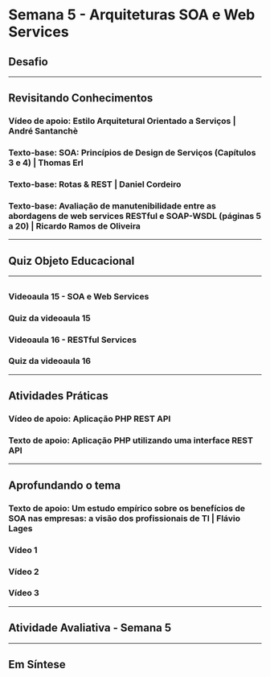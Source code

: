 # Semana 5 - Arquiteturas SOA e Web Services


## Desafio

---

## Revisitando Conhecimentos
### Vídeo de apoio: Estilo Arquitetural Orientado a Serviços | André Santanchè

### Texto-base: SOA: Princípios de Design de Serviços (Capítulos 3 e 4) | Thomas Erl

### Texto-base: Rotas & REST | Daniel Cordeiro

### Texto-base: Avaliação de manutenibilidade entre as abordagens de web services RESTful e SOAP-WSDL (páginas 5 a 20) | Ricardo Ramos de Oliveira


--- 
## Quiz Objeto Educacional

---

##
### Videoaula 15 - SOA e Web Services
### Quiz da videoaula 15
### Videoaula 16 - RESTful Services
### Quiz da videoaula 16

---

## Atividades Práticas
### Vídeo de apoio: Aplicação PHP REST API

### Texto de apoio: Aplicação PHP utilizando uma interface REST API

---

## Aprofundando o tema
### Texto de apoio: Um estudo empírico sobre os benefícios de SOA nas empresas: a visão dos profissionais de TI | Flávio Lages

### Vídeo 1

### Vídeo 2

### Vídeo 3

---

## Atividade Avaliativa - Semana 5

---

## Em Síntese